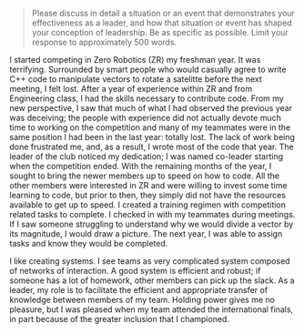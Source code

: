 > Please discuss in detail a situation or an event that demonstrates your effectiveness as a leader, and how that situation or event has shaped your conception of leadership.
  Be as specific as possible. Limit your response to approximately 500 words. 

I started competing in Zero Robotics (ZR) my freshman year. It was terrifying. Surrounded by smart
people who would casually agree to write C++ code to manipulate vectors to rotate a satelitte
before the next meeting, I felt lost.
After a year of experience within ZR and from Engineering class, I had the skills necessary to
contribute code. From my new perspective, I saw that much of what I had observed the previous year was deceiving;
the people with experience did not actually devote much time to working on the competition 
and many of my teammates were in the same position I had been in the last year: totally lost.
The lack of work being done frustrated me, and, as a result, I wrote most of the code that year.
The leader of the club noticed my dedication; I was named co-leader starting when the competition
ended. With the remaining months of the year, I sought to bring the newer members up to speed
on how to code. All the other members were interested in ZR and were willing to invest some time
learning to code, but prior to then, they simply did not have the resources available to get up
to speed. I created a training regimen with competition related tasks to complete. I
checked in with my teammates during meetings. If I saw someone struggling to understand why we
would divide a vector by its magnitude, I would draw a picture. The next year, I was able to assign
tasks and know they would be completed.

I like creating systems. I see teams as very complicated system composed of networks of
interaction. A good system is efficient and robust; if someone has a lot of homework, other
members can pick up the slack. As a leader, my role is to facilitate the efficient and appropriate
transfer of knowledge between members of my team. Holding power gives me no pleasure, but I was
pleased when my team attended the international finals, in part because of the greater inclusion
that I championed.
